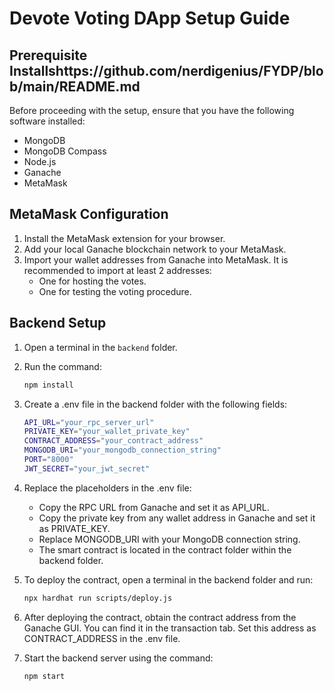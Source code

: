 # Devote Voting DApp Setup Guide

## Prerequisite Installshttps://github.com/nerdigenius/FYDP/blob/main/README.md

Before proceeding with the setup, ensure that you have the following software installed:

- MongoDB
- MongoDB Compass
- Node.js
- Ganache
- MetaMask

## MetaMask Configuration

1. Install the MetaMask extension for your browser.
2. Add your local Ganache blockchain network to your MetaMask.
3. Import your wallet addresses from Ganache into MetaMask. It is recommended to import at least 2 addresses:
   - One for hosting the votes.
   - One for testing the voting procedure.

## Backend Setup

1. Open a terminal in the `backend` folder.
2. Run the command:

   ```sh
   npm install
3. Create a .env file in the backend folder with the following fields:
   ```sh
   API_URL="your_rpc_server_url"
   PRIVATE_KEY="your_wallet_private_key"
   CONTRACT_ADDRESS="your_contract_address"
   MONGODB_URI="your_mongodb_connection_string"
   PORT="8000"
   JWT_SECRET="your_jwt_secret"
4. Replace the placeholders in the .env file:
   - Copy the RPC URL from Ganache and set it as API_URL.
   - Copy the private key from any wallet address in Ganache and set it as PRIVATE_KEY.
   - Replace MONGODB_URI with your MongoDB connection string.
   - The smart contract is located in the contract folder within the backend folder.
5. To deploy the contract, open a terminal in the backend folder and run:
   ```sh
   npx hardhat run scripts/deploy.js
6. After deploying the contract, obtain the contract address from the Ganache GUI. You can find it in the transaction tab. Set this address as CONTRACT_ADDRESS in the .env file.
7. Start the backend server using the command:
   ```sh
   npm start



